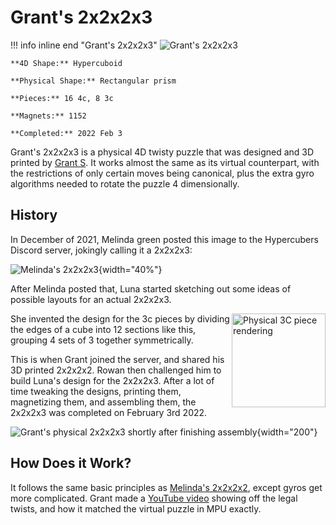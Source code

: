# Grant's 2x2x2x3

!!! info inline end "Grant's 2x2x2x3"
    ![Grant's 2x2x2x3](https://cloud.hypercubing.xyz/assets/img/phys/grant_2x2x2x3_render.png)

    **4D Shape:** Hypercuboid

    **Physical Shape:** Rectangular prism

    **Pieces:** 16 4c, 8 3c

    **Magnets:** 1152

    **Completed:** 2022 Feb 3

Grant's 2x2x2x3 is a physical 4D twisty puzzle that was designed and 3D printed by [Grant S](/leaderboards/solvers/grant/). It works almost the same as its virtual counterpart, with the restrictions of only certain moves being canonical, plus the extra gyro algorithms needed to rotate the puzzle 4 dimensionally.

## History

In December of 2021, Melinda green posted this image to the Hypercubers Discord server, jokingly calling it a 2x2x2x3:

![Melinda's 2x2x2x3](https://cloud.hypercubing.xyz/assets/img/phys/melinda_2x2x2x3.jpeg){width="40%"}

After Melinda posted that, Luna started sketching out some ideas of possible layouts for an actual 2x2x2x3.

<img src="https://cloud.hypercubing.xyz/assets/img/phys/3c.png" alt="Physical 3C piece rendering" width="150" align="right">

She invented the design for the 3c pieces by dividing the edges of a cube into 12 sections like this, grouping 4 sets of 3 together symmetrically.

This is when Grant joined the server, and shared his 3D printed 2x2x2x2. Rowan then challenged him to build Luna's design for the 2x2x2x3. After a lot of time tweaking the designs, printing them, magnetizing them, and assembling them, the 2x2x2x3 was completed on February 3rd 2022.

![Grant's physical 2x2x2x3 shortly after finishing assembly](https://cloud.hypercubing.xyz/assets/img/phys/grant_2x2x2x3.jpeg){width="200"}

## How Does it Work?

It follows the same basic principles as [Melinda's 2x2x2x2](/puzzles/physical/2x2x2x2), except gyros get more complicated. Grant made a [YouTube video](https://www.youtube.com/watch?v=7on6xk9kq-g) showing off the legal twists, and how it matched the virtual puzzle in MPU exactly.
